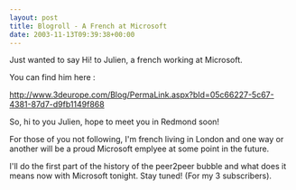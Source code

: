 ```yaml
---
layout: post
title: Blogroll - A French at Microsoft
date: 2003-11-13T09:39:38+00:00
---
```


Just wanted to say Hi! to Julien, a french working at Microsoft.

You can find him here :

http://www.3deurope.com/Blog/PermaLink.aspx?bId=05c66227-5c67-4381-87d7-d9fb1149f868

So, hi to you Julien, hope to meet you in Redmond soon!

For those of you not following, I'm french living in London and one way or another will be a proud Microsoft emplyee at some point in the future.

I'll do the first part of the history of the peer2peer bubble and what does it means now with Microsoft tonight. Stay tuned! (For my 3 subscribers).
